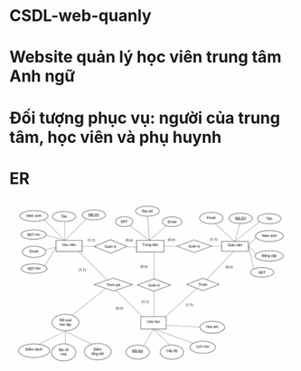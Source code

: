 # CSDL-web-quanly
# Website quản lý học viên trung tâm Anh ngữ
# Đối tượng phục vụ: người của trung tâm, học viên và phụ huynh

# ER
![ER](image0.jpeg)
